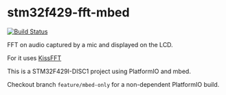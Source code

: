 # stm32f429-fft-mbed

[![Build Status](https://travis-ci.org/yangosoft/stm32f429-fft-mbed.svg?branch=master)](https://travis-ci.org/yangosoft/stm32f429-fft-mbed)

FFT on audio captured by a mic and displayed on the LCD.

For it uses [KissFFT](https://github.com/mborgerding/kissfft)

This is a STM32F429I-DISC1 project using PlatformIO and mbed.

Checkout branch ``feature/mbed-only`` for a non-dependent PlatformIO build.
